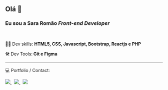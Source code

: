 

<!--
**Sara01romao/Sara01romao** is a ✨ _special_ ✨ repository because its `README.md` (this file) appears on your GitHub profile.-->
<!-- 
 <img src="https://user-images.githubusercontent.com/46323667/167675818-6774373c-e6b5-48f3-a552-e83413f16680.svg" min-width="250px" max-width="300px" align="right" alt="Ilustração notebook"/> -->
 


## Olá  :wave:
### Eu sou a Sara Romão  <em>   Front-end Developer</em>
  
<br>

<div>
 
:woman_technologist: Dev skills:  <strong>HTML5, CSS, Javascript, Bootstrap, Reactjs e PHP</strong>

  
:hammer_and_wrench: Dev Tools:<strong> Git e Figma</strong>
  <br>
 
<!--  <img src="https://github-readme-stats.vercel.app/api/top-langs/?username=sara01romao&layout=compact&show_icons=true"  width="400px"  alt="Most Used Languages" />-->

   
  
 <hr>
  
  💻  Portfolio / Contact: <br>
  <div style="margin-top: 10px">
    <a href="https://sara01romao.github.io/portfolio/"  target="_blank">
      <img src="https://img.shields.io/badge/Portfolio-%23000000.svg?style=for-the-badge&logo=firefox&logoColor=#FF7139" />
    </a>
    &nbsp;  
    <a href="https://www.linkedin.com/in/sara-rom%C3%A3o-abbb8917b/"  target="_blank">
      <img src="https://img.shields.io/badge/LinkedIn-0077B5?style=for-the-badge&logo=linkedin&logoColor=white" />
    </a>
    &nbsp;
     <a href="mailto:sara-romao@live.com"  target="_blank">
      <img src="https://img.shields.io/badge/Gmail-D14836?style=for-the-badge&logo=gmail&logoColor=white" />
    </a>
    
    
     
 </div>
 
<br>




</div>





